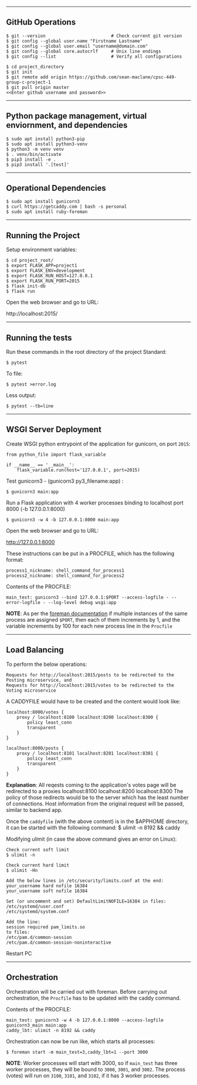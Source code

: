 
-----------------
GitHub Operations
-----------------

```
$ git --version                         # Check current git version
$ git config --global user.name "Firstname Lastname"
$ git config --global user.email "username@domain.com"
$ git config --global core.autocrlf     # Unix line endings
$ git config --list                     # Verify all configurations

$ cd project_directory
$ git init
$ git remote add origin https://github.com/sean-maclane/cpsc-449-group-c-project-1
$ git pull origin master
<<Enter github username and password>>
```

----------------------------------------------------------------
Python package management, virtual enviornment, and dependencies
----------------------------------------------------------------

```
$ sudo apt install python3-pip
$ sudo apt install python3-venv
$ python3 -m venv venv
$ . venv/bin/activate
$ pip3 install -e .
$ pip3 install '.[test]'
```

------------------------
Operational Dependencies
------------------------
```
$ sudo apt install gunicorn3
$ curl https://getcaddy.com | bash -s personal
$ sudo apt install ruby-foreman
```

-------------------
Running the Project
-------------------

Setup environment variables:

```
$ cd project_root/
$ export FLASK_APP=project1
$ export FLASK_ENV=development
$ export FLASK_RUN_HOST=127.0.0.1
$ export FLASK_RUN_PORT=2015
$ flask init-db
$ flask run
```

Open the web browser and go to URL:

http://localhost:2015/


-------------------
Running the tests
-------------------
Run these commands in the root directory of the project
Standard:
```
$ pytest
```
To file:
```
$ pytest >error.log
```
Less output:
```
$ pytest --tb=line
```


----------------------
WSGI Server Deployment
----------------------

Create WSGI python entrypoint of the application for gunicorn, on port `2015`:

	from python_file import flask_variable

	if __name__ == '__main__':
		flask_variable.run(host='127.0.0.1', port=2015)

Test gunicorn3 - (gunicorn3 py3_filename:app) :

    $ gunicorn3 main:app

Run a Flask application with 4 worker processes binding to localhost port 8000 (-b 127.0.0.1:8000)

    $ gunicorn3 -w 4 -b 127.0.0.1:8000 main:app

Open the web browser and go to URL:

http://127.0.0.1:8000

These instructions can be put in a PROCFILE, which has the following format:

    process1_nickname: shell_command_for_process1
    process2_nickname: shell_command_for_process2

Contents of the PROCFILE:

    main_test: gunicorn3 --bind 127.0.0.1:$PORT --access-logfile - --error-logfile - --log-level debug wsgi:app

**NOTE**: As per the [foreman documentation][1] if multiple instances of the same process are assigned `$PORT`, then each of them increments by 1, and the variable increments by 100 for each new process line in the `Procfile`

  [1]: https://ddollar.github.io/foreman/

--------------
Load Balancing
--------------

To perform the below operations:

    Requests for http://localhost:2015/posts to be redirected to the Posting microservice, and
    Requests for http://localhost:2015/votes to be redirected to the Voting microservice

A CADDYFILE would have to be created and the content would look like:

    localhost:8000/votes {
        proxy / localhost:8100 localhost:8200 localhost:8300 {
            policy least_conn
            transparent
        }
    }

    localhost:8000/posts {
        proxy / localhost:8101 localhost:8201 localhost:8301 {
            policy least_conn
            transparent
        }
    }

**Explanation**:
All reqests coming to the application's votes page will be redirected to a proxies localhost:8100 localhost:8200 localhost:8300
The policy of those redirects would be to the server which has the least number of connections. Host information from the original request will be passed, similar to backend app.

Once the `caddyfile` (with the above content) is in the $APPHOME directory, it can be started with the following command:
$ ulimit -n 8192 && caddy


Modifying ulimit (in case the above command gives an error on Linux):

    Check current soft limit
    $ ulimit -n

    Check current hard limit
    $ ulimit -Hn

    Add the below lines in /etc/security/limits.conf at the end:
    your_username hard nofile 16384
    your_username soft nofile 16384

    Set (or uncomment and set) DefaultLimitNOFILE=16384 in files:
    /etc/systemd/user.conf
    /etc/systemd/system.conf

    Add the line:
    session required pam_limits.so
    to files:
    /etc/pam.d/common-session
    /etc/pam.d/common-session-noninteractive

Restart PC


-------------
Orchestration
-------------

Orchestration will be carried out with foreman. Before carrying out orchestration, the `Procfile` has to be updated with the caddy command.

Contents of the PROCFILE:

    main_test: gunicorn3 -w 4 -b 127.0.0.1:8000 --access-logfile gunicorn3_main main:app
    caddy_lbt: ulimit -n 8192 && caddy

Orchestration can now be run like, which starts all processes:

    $ foreman start -m main_test=3,caddy_lbt=1 --port 3000

**NOTE**: Worker processes will start with 3000, so if `main_test` has three worker processes, they will be bound to `3000`, `3001`, and `3002`.
The process (votes) will run on `3100`, `3101`, and `3102`, if it has 3 worker processes.
